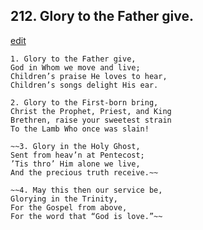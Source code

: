 
## 212.  Glory to the Father give.
[edit](https://docs.google.com/document/d/1ibiyvgrr_bMyiQZnTj-zIxLHaMc4obM0/edit?mode=html)



    1. Glory to the Father give,
    God in Whom we move and live; 
    Children’s praise He loves to hear, 
    Children’s songs delight His ear.

    2. Glory to the First-born bring,
    Christ the Prophet, Priest, and King 
    Brethren, raise your sweetest strain 
    To the Lamb Who once was slain!

    ~~3. Glory in the Holy Ghost,
    Sent from heav’n at Pentecost;
    ’Tis thro’ Him alone we live,
    And the precious truth receive.~~

    ~~4. May this then our service be, 
    Glorying in the Trinity,
    For the Gospel from above,
    For the word that “God is love.”~~
